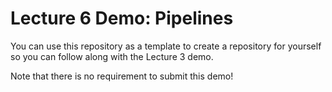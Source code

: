 # Lecture 6 Demo: Pipelines

You can use this repository as a template to create a repository for yourself so you can follow along with the Lecture 3 demo.

Note that there is no requirement to submit this demo!
